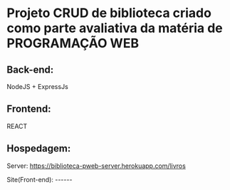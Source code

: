 # Projeto CRUD de biblioteca criado como parte avaliativa da matéria de PROGRAMAÇÃO WEB  

## Back-end:
NodeJS + ExpressJs

## Frontend:
REACT

## Hospedagem:
Server: https://biblioteca-pweb-server.herokuapp.com/livros

Site(Front-end): ------
